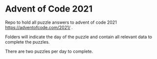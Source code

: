 # Advent of Code 2021

Repo to hold all puzzle answers to advent of code 2021 https://adventofcode.com/2021/ .

Folders will indicate the day of the puzzle and contain all relevant data to complete the puzzles.

There are two puzzles per day to complete.
